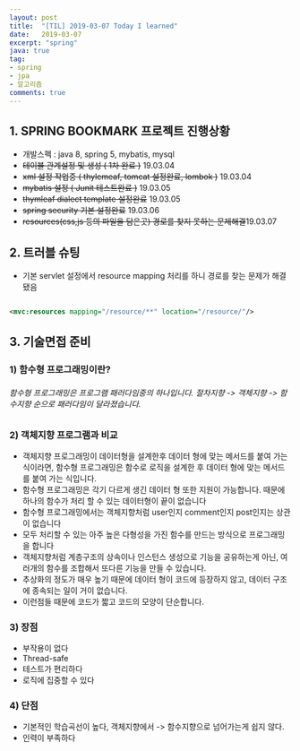 ```yaml
---
layout: post
title:  "[TIL] 2019-03-07 Today I learned"
date:   2019-03-07
excerpt: "spring"
java: true
tag:
- spring
- jpa
- 알고리즘
comments: true
---
```


## 1. SPRING BOOKMARK 프로젝트 진행상황

* 개발스펙 : java 8, spring 5, mybatis, mysql
* ~~테이블 관계설정 및 생성 ( 1차 완료 )~~ 19.03.04
* ~~xml 설정 작업중 ( thylemeaf, tomcat 설정완료, lombok )~~ 19.03.04
* ~~mybatis 설정 ( Junit 테스트완료 )~~ 19.03.05
* ~~thymleaf dialect template 설정완료~~ 19.03.05
* ~~spring security 기본 설정완료~~ 19.03.06
* ~~resources(css,js 등의 파일을 담은곳) 경로를 찾지 못하는 문제해결~~19.03.07

## 2. 트러블 슈팅

* 기본 servlet 설정에서 resource mapping 처리를 하니 경로를 찾는 문제가 해결됐음
 
```xml

<mvc:resources mapping="/resource/**" location="/resource/"/>

```

## 3. 기술면접 준비

### 1) 함수형 프로그래밍이란?

###### 함수형 프로그래밍은 프로그램 패러다임중의 하나입니다. 절차지향 -> 객체지향 -> 함수지향 순으로 패러다임이 달라졌습니다.

### 2) 객체지향 프로그램과 비교

* 객체지향 프로그래밍이 데이터형을 설계한후 데이터 형에 맞는 메서드를 붙여 가는 식이라면, 함수형 프로그래밍은
  함수로 로직을 설계한 후 데이터 형에 맞는 메서드를 붙여 가는 식입니다.
* 함수형 프로그래밍은 각기 다르게 생긴 데이터 형 또한 지원이 가능합니다. 때문에 하나의 함수가 처리 할 수 있는           데이터형이 끝이 없습니다
* 함수형 프로그래밍에서는 객체지향처럼 user인지 comment인지 post인지는 상관이 없습니다
* 모두 처리할 수 있는 아주 높은 다형성을 가진 함수를 만드는 방식으로 프로그래밍을 합니다
* 객체지향처럼 계층구조의 상속이나 인스턴스 생성으로 기능을 공유하는게 아닌, 여러개의 함수를 조합해서 또다른
  기능을 만들 수 있습니다.
* 추상화의 정도가 매우 높기 때문에 데이터 형이 코드에 등장하지 않고, 데이터 구조에 종속되는 일이 거이 없습니다.
* 이런점들 때문에 코드가 짧고 코드의 모양이 단순합니다.

### 3) 장점

* 부작용이 없다
* Thread-safe
* 테스트가 편리하다
* 로직에 집중할 수 있다

### 4) 단점

* 기본적인 학습곡선이 높다, 객체지향에서 -> 함수지향으로 넘어가는게 쉽지 않다.
* 인력이 부족하다